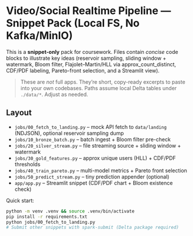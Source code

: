 # Video/Social Realtime Pipeline — Snippet Pack (Local FS, No Kafka/MinIO)

This is a **snippet-only** pack for coursework. Files contain *concise* code blocks
to illustrate key ideas (reservoir sampling, sliding window + watermark, Bloom filter,
Flajolet–Martin/HLL via approx_count_distinct, CDF/PDF labeling, Pareto-front selection,
and a Streamlit view).

> These are *not* full apps. They’re short, copy-ready excerpts to paste into your own codebases.
> Paths assume local Delta tables under `./data/*`. Adjust as needed.

## Layout
- `jobs/00_fetch_to_landing.py` – mock API fetch to `data/landing` (NDJSON), optional reservoir sampling dump
- `jobs/10_bronze_batch.py` – batch ingest + Bloom filter pre-check
- `jobs/20_silver_stream.py` – file streaming source + sliding window + watermark
- `jobs/30_gold_features.py` – approx unique users (HLL) + CDF/PDF thresholds
- `jobs/40_train_pareto.py` – multi-model metrics + Pareto front selection
- `jobs/50_predict_stream.py` – tiny prediction appender (optional)
- `app/app.py` – Streamlit snippet (CDF/PDF chart + Bloom existence check)

Quick start:
```bash
python -m venv .venv && source .venv/bin/activate
pip install -r requirements.txt
python jobs/00_fetch_to_landing.py
# Submit other snippets with spark-submit (Delta package required)
```

